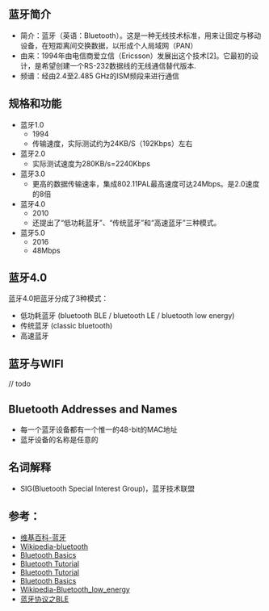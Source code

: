 
## 蓝牙简介

* 简介：蓝牙（英语：Bluetooth）。这是一种无线技术标准，用来让固定与移动设备，在短距离间交换数据，以形成个人局域网（PAN）
* 由来：1994年由电信商爱立信（Ericsson）发展出这个技术[2]。它最初的设计，是希望创建一个RS-232数据线的无线通信替代版本.
* 频谱：经由2.4至2.485 GHz的ISM频段来进行通信


## 规格和功能

* 蓝牙1.0
    - 1994
    - 传输速度，实际测试约为24KB/S（192Kbps）左右
* 蓝牙2.0
    - 实际测试速度为280KB/s=2240Kbps
* 蓝牙3.0
    - 更高的数据传输速率，集成802.11PAL最高速度可达24Mbps。是2.0速度的8倍
* 蓝牙4.0
    - 2010
    - 还提出了“低功耗蓝牙”、“传统蓝牙”和“高速蓝牙”三种模式。
* 蓝牙5.0
    - 2016
    - 48Mbps

## 蓝牙4.0

蓝牙4.0把蓝牙分成了3种模式：
* 低功耗蓝牙    (bluetooth BLE / bluetooth LE / bluetooth low energy)
* 传统蓝牙      (classic bluetooth)
* 高速蓝牙

## 蓝牙与WIFI

// todo

## Bluetooth Addresses and Names

* 每一个蓝牙设备都有一个惟一的48-bit的MAC地址
* 蓝牙设备的名称是任意的

## 名词解释

* SIG(Bluetooth Special Interest Group)，蓝牙技术联盟

## 参考：
* [维基百科-蓝牙](https://zh.wikipedia.org/zh-cn/%E8%97%8D%E7%89%99)
* [Wikipedia-bluetooth](https://en.wikipedia.org/wiki/Bluetooth)
* [Bluetooth Basics](http://sna.csie.ndhu.edu.tw/~cnyang/PDF/bt_tut.pdf)
* [Bluetooth Tutorial](http://www.rfwireless-world.com/Tutorials/Bluetooth_tutorial.html)
* [Bluetooth Tutorial](http://www.tutorial-reports.com/wireless/bluetooth/tutorial.php)
* [Bluetooth Basics](https://learn.sparkfun.com/tutorials/bluetooth-basics)
* [Wikipedia-Bluetooth_low_energy](https://en.wikipedia.org/wiki/Bluetooth_low_energy)
* [蓝牙协议之BLE](http://www.crifan.com/files/doc/docbook/bluetooth_intro/release/webhelp/ble_simple_intro.html)

